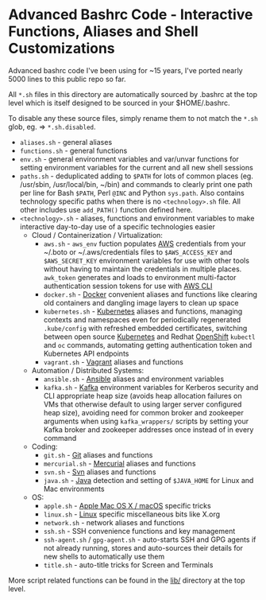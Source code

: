 Advanced Bashrc Code - Interactive Functions, Aliases and Shell Customizations
==============================================================

Advanced bashrc code I've been using for ~15 years, I've ported nearly 5000 lines to this public repo so far.

All `*.sh` files in this directory are automatically sourced by .bashrc at the top level which is itself designed to be sourced in your $HOME/.bashrc.

To disable any these source files, simply rename them to not match the `*.sh` glob, eg. => `*.sh.disabled`.

* `aliases.sh` - general aliases
* `functions.sh` - general functions
* `env.sh` - general environment variables and var/unvar functions for setting environment variables for the current and all new shell sessions
* `paths.sh` - deduplicated adding to `$PATH` for lots of common places (eg. /usr/sbin, /usr/local/bin, ~/bin) and commands to clearly print one path per line for Bash `$PATH`, Perl `@INC` and Python `sys.path`. Also contains technology specific paths when there is no `<technology>.sh` file. All other includes use `add_PATH()` function defined here.
* `<technology>.sh` - aliases, functions and environment variables to make interactive day-to-day use of a specific technologies easier
  * Cloud / Containerization / Virtualization:
    * `aws.sh` - `aws_env` fuction populates [AWS](https://aws.amazon.com/) credentials from your ~/.boto or ~/.aws/credentials files to `$AWS_ACCESS_KEY` and `$AWS_SECRET_KEY` environment variables for use with other tools without having to maintain the credentials in multiple places. `awk_token` generates and loads to environment multi-factor authentication session tokens for use with [AWS CLI](https://aws.amazon.com/cli/)
    * `docker.sh` - [Docker](https://www.docker.com/) convenient aliases and functions like clearing old containers and dangling image layers to clean up space
    * `kubernetes.sh` - [Kubernetes](https://kubernetes.io/) aliases and functions, managing contexts and namespaces even for periodically regenerated `.kube/config` with refreshed embedded certificates, switching between open source [Kubernetes](https://kubernetes.io/) and Redhat [OpenShift](https://www.openshift.com/) `kubectl` and `oc` commands, automating getting authentication token and Kubernetes API endpoints
    * `vagrant.sh` - [Vagrant](https://www.vagrantup.com/) aliases and functions
  * Automation / Distributed Systems:
    * `ansible.sh` - [Ansible](https://www.ansible.com) aliases and environment variables
    * `kafka.sh` - [Kafka](http://kafka.apache.org/) environment variables for Kerberos security and CLI appropriate heap size (avoids heap allocation failures on VMs that otherwise default to using larger server configured heap size), avoiding need for common broker and zookeeper arguments when using `kafka_wrappers/` scripts by setting your Kafka broker and zookeeper addresses once instead of in every command
  * Coding:
    * `git.sh` - [Git](https://git-scm.com/) aliases and functions
    * `mercurial.sh` - [Mercurial](https://www.mercurial-scm.org/) aliases and functions
    * `svn.sh` - [Svn](https://subversion.apache.org) aliases and functions
    * `java.sh` - [Java](https://www.java.com/en/) detection and setting of `$JAVA_HOME` for Linux and Mac environments
  * OS:
    * `apple.sh` - [Apple Mac OS X / macOS](https://en.wikipedia.org/wiki/MacOS) specific tricks
    * `linux.sh` - [Linux](https://en.wikipedia.org/wiki/Linux) specific miscellaneous bits like X.org
    * `network.sh` - network aliases and functions
    * `ssh.sh` - SSH convenience functions and key management
    * `ssh-agent.sh` / `gpg-agent.sh` - auto-starts SSH and GPG agents if not already running, stores and auto-sources their details for new shells to automatically use them
    * `title.sh` - auto-title tricks for Screen and Terminals

More script related functions can be found in the [lib/](https://github.com/HariSekhon/DevOps-Bash-tools/tree/master/lib) directory at the top level.
